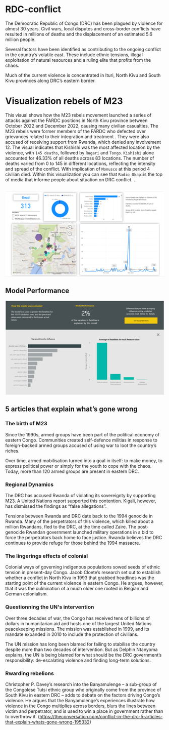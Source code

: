 # RDC-conflict
The Democratic Republic of Congo (DRC) has been plagued by violence for almost 30 years. Civil wars, local disputes and cross-border conflicts have resulted in millions of deaths and the displacement of an estimated 5.6 million people.

Several factors have been identified as contributing to the ongoing conflict in the country’s volatile east. These include ethnic tensions, illegal exploitation of natural resources and a ruling elite that profits from the chaos.

Much of the current violence is concentrated in Ituri, North Kivu and South Kivu provinces along DRC’s eastern border.
# Visualization rebels of M23 
This visual shows how the M23 rebels movement launched a series of attacks against the FARDC positions in North Kivu province between October 2022 and December 2022, causing many civilian casualties. The M23 rebels were former members of the FARDC who defected over grievances related to their integration and treatment . They were also accused of receiving support from Rwanda, which denied any involvement 12. The visual indicates that Kishishi was the most affected location by the violence, with `145 deaths`, followed by `Rugari` and `Tongo`. `Kishishi` alone accounted for 46.33% of all deaths across 83 locations. The number of deaths varied from 0 to 145 in different locations, reflecting the intensity and spread of the conflict. With implication of `Monusco` at  this period 4 civilian died.
Within this visualization you can see that `Radio Okapi`is the top of media that informe people about situation on DRC conflict.
.
##
![Dashboard](./R.png)
## Model Performance
![Dashboard](./ML.png)
## 5 articles that explain what’s gone wrong
### The birth of M23
Since the 1990s, armed groups have been part of the political economy of eastern Congo. Communities created self-defence militias in response to foreign-backed armed groups accused of using war to loot the country’s riches.

Over time, armed mobilisation turned into a goal in itself: to make money, to express political power or simply for the youth to cope with the chaos. Today, more than 120 armed groups are present in eastern DRC.
### Regional Dynamics 
The DRC has accused Rwanda of violating its sovereignty by supporting M23. A United Nations report supported this contention. Kigali, however, has dismissed the findings as “false allegations”.

Tensions between Rwanda and DRC date back to the 1994 genocide in Rwanda. Many of the perpetrators of this violence, which killed about a million Rwandans, fled to the DRC, at the time called Zaire. The post-genocide Rwandan government launched military operations in a bid to force the perpetrators back home to face justice. Rwanda believes the DRC continues to provide refuge for those behind the 1994 massacre.

### The lingerings effects of colonial 
Colonial ways of governing indigenous populations sowed seeds of ethnic tension in present-day Congo. Jacob Cloete’s research set out to establish whether a conflict in North Kivu in 1993 that grabbed headlines was the starting point of the current violence in eastern Congo. He argues, however, that it was the culmination of a much older one rooted in Belgian and German colonialism.

### Questionning the UN's intervention 
Over three decades of war, the Congo has received tens of billions of dollars in humanitarian aid and hosts one of the largest United Nations peacekeeping missions. The mission was established in 1999, and its mandate expanded in 2010 to include the protection of civilians.

The UN mission has long been blamed for failing to stabilise the country despite more than two decades of intervention. But as Delphin Ntanyoma explains, the UN is being blamed for what should be the DRC government’s responsibility: de-escalating violence and finding long-term solutions.

### Rwarding rebelions 
Christopher P. Davey’s research into the Banyamulenge – a sub-group of the Congolese Tutsi ethnic group who originally come from the province of South Kivu in eastern DRC – adds to debate on the factors driving Congo’s violence. He argues that the Banyamulenge’s experiences illustrate how violence in the Congo multiplies across borders, blurs the lines between victim and perpetrator, and is used to win a place in government rather than to overthrow it.
(https://theconversation.com/conflict-in-the-drc-5-articles-that-explain-whats-gone-wrong-195332)
##

